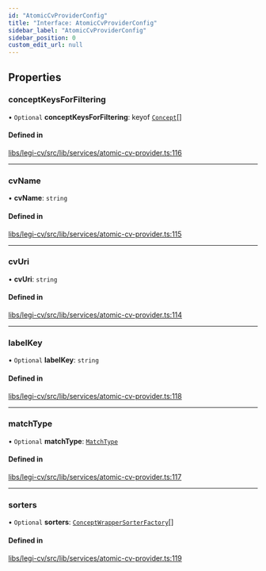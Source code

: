 ```yaml
---
id: "AtomicCvProviderConfig"
title: "Interface: AtomicCvProviderConfig"
sidebar_label: "AtomicCvProviderConfig"
sidebar_position: 0
custom_edit_url: null
---
```


## Properties

### conceptKeysForFiltering

• `Optional` **conceptKeysForFiltering**: keyof [`Concept`](Concept)[]

#### Defined in

[libs/legi-cv/src/lib/services/atomic-cv-provider.ts:116](https://github.com/cognizone/ng-cognizone/blob/0401c67/libs/legi-cv/src/lib/services/atomic-cv-provider.ts#L116)

___

### cvName

• **cvName**: `string`

#### Defined in

[libs/legi-cv/src/lib/services/atomic-cv-provider.ts:115](https://github.com/cognizone/ng-cognizone/blob/0401c67/libs/legi-cv/src/lib/services/atomic-cv-provider.ts#L115)

___

### cvUri

• **cvUri**: `string`

#### Defined in

[libs/legi-cv/src/lib/services/atomic-cv-provider.ts:114](https://github.com/cognizone/ng-cognizone/blob/0401c67/libs/legi-cv/src/lib/services/atomic-cv-provider.ts#L114)

___

### labelKey

• `Optional` **labelKey**: `string`

#### Defined in

[libs/legi-cv/src/lib/services/atomic-cv-provider.ts:118](https://github.com/cognizone/ng-cognizone/blob/0401c67/libs/legi-cv/src/lib/services/atomic-cv-provider.ts#L118)

___

### matchType

• `Optional` **matchType**: [`MatchType`](../modules#matchtype)

#### Defined in

[libs/legi-cv/src/lib/services/atomic-cv-provider.ts:117](https://github.com/cognizone/ng-cognizone/blob/0401c67/libs/legi-cv/src/lib/services/atomic-cv-provider.ts#L117)

___

### sorters

• `Optional` **sorters**: [`ConceptWrapperSorterFactory`](../modules#conceptwrappersorterfactory)[]

#### Defined in

[libs/legi-cv/src/lib/services/atomic-cv-provider.ts:119](https://github.com/cognizone/ng-cognizone/blob/0401c67/libs/legi-cv/src/lib/services/atomic-cv-provider.ts#L119)
